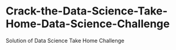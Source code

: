 # Crack-the-Data-Science-Take-Home-Data-Science-Challenge
Solution of Data Science Take Home Challenge
